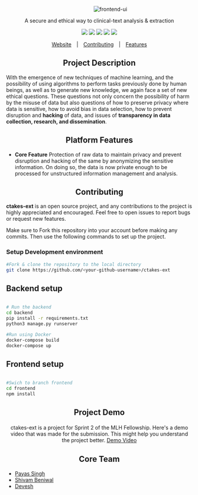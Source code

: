 <p align="center">
    <img style="margin: 0 0 0 60px" src="https://challengepost-s3-challengepost.netdna-ssl.com/photos/production/software_photos/001/472/573/datas/original.png" alt="frontend-ui"/>
</p>

<p align="center">
    A secure and ethical way to clinical-text analysis & extraction
</p>


<p align="center">
  <img src="https://img.shields.io/badge/Python-3776AB?style=for-the-badge&logo=python&logoColor=white"/>
  <img src="https://img.shields.io/badge/React-20232A?style=for-the-badge&logo=react&logoColor=61DAFB"/>
  <img src="https://img.shields.io/badge/Django-092E20?style=for-the-badge&logo=django&logoColor=white"/>  
  <img src="https://img.shields.io/badge/JavaScript-F7DF1E?style=for-the-badge&logo=javascript&logoColor=black"/>
  <img src="https://camo.githubusercontent.com/caf9d3251680e742d78d1caf78b151140a3498a8cbd6b0877246c1f5217743fc/68747470733a2f2f696d672e736869656c64732e696f2f62616467652f4669676d612532302d2532334632344531452e7376673f267374796c653d666f722d7468652d6261646765266c6f676f3d4669676d61266c6f676f436f6c6f723d7768697465"/>
</p>

<p align="center">
  <a style="padding: 0 10px;" target="#" href="">Website</a> |
  <a style="padding: 0 10px;" href="#contributing">Contributing</a> |
  <a style="padding: 0 10px;" href="#features">Features</a>
</p>



<h2 align="center" style="font-weight:bold">Project Description</h2>

With the emergence of new techniques of machine learning, and the possibility of using algorithms to perform tasks previously done by human beings, as well as to generate new knowledge, we again face a set of new ethical questions. These questions not only concern the possibility of harm by the misuse of data but also questions of how to preserve privacy where data is sensitive, how to avoid bias in data selection, how to prevent disruption and **hacking** of data, and issues of **transparency in data collection, research, and dissemination**.

<h2 align="center" style="font-weight:bold" id="features">Platform Features</h2>

- **Core Feature** Protection of raw data to maintain privacy and prevent disruption and hacking of the same by anonymizing the sensitive information. On doing so, the data is now private enough to be processed for unstructured information management and analysis.

<h2 align="center" style="font-weight:bold" id="contributing">Contributing</h2>

**ctakes-ext** is an open source project, and any contributions to the project is highly appreciated and encouraged. Feel free to open issues to report bugs or request new features.

Make sure to Fork this repository into your account before making any commits. Then use the following commands to set up the project.

<h3 style="font-weight:bold">Setup Development environment</h3>

```bash
#Fork & clone the repository to the local directory
git clone https://github.com/<your-github-username>/ctakes-ext

```

## Backend setup

```bash

# Run the backend
cd backend 
pip install -r requirements.txt
python3 manage.py runserver

#Run using Docker
docker-compose build 
docker-compose up

```

## Frontend setup

```bash

#Swich to branch frontend
cd frontend
npm install

```


<h2 align="center" style="font-weight:bold" id="contributing">Project Demo</h2>

<p align="center" style="margin: 20px 0 30px 0">
ctakes-ext is a project for Sprint 2 of  the MLH Fellowship. Here's a demo video that was made for the submission. This might help you understand the project better.
  <a href="https://www.youtube.com/watch?v=cRpQ3K7zvU8" target="#">
    Demo Video
  </a>
</p>  

<h2 align="center" style="font-weight:bold" id="contributing">Core Team</h2>



- [Payas Singh](https://github.com/PayasSingh)
- [Shivam Beniwal](https://github.com/devthepenguin)
- [Devesh](https://github.com/dev2919)
